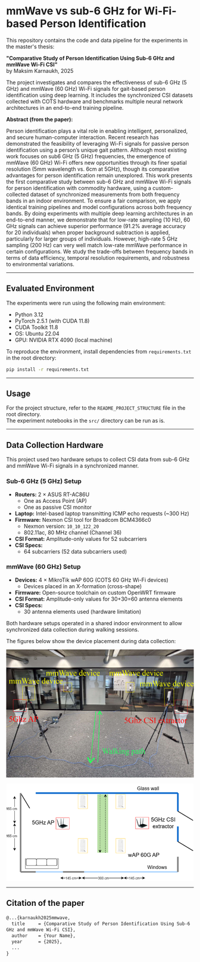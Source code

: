 # mmWave vs sub-6 GHz for Wi-Fi-based Person Identification

This repository contains the code and data pipeline for the experiments in the master's thesis:

**"Comparative Study of Person Identification Using  Sub-6 GHz and mmWave Wi-Fi CSI"**  
by Maksim Karnaukh, 2025

The project investigates and compares the effectiveness of sub-6 GHz (5 GHz) 
and mmWave (60 GHz) Wi-Fi signals for gait-based person identification using deep learning. 
It includes the synchronized CSI datasets collected with COTS hardware and benchmarks 
multiple neural network architectures in an end-to-end training pipeline.

**Abstract (from the paper):**

Person identification plays a vital role in enabling
intelligent, personalized, and secure human-computer interaction.
Recent research has demonstrated the feasibility of leveraging
Wi-Fi signals for passive person identification using a person’s
unique gait pattern. Although most existing work focuses on sub6 GHz (5 GHz) frequencies, the emergence of mmWave (60 GHz)
Wi-Fi offers new opportunities through its finer spatial resolution
(5mm wavelength vs. 6cm at 5GHz), though its comparative
advantages for person identification remain unexplored. This
work presents the first comparative study between sub-6 GHz and
mmWave Wi-Fi signals for person identification with commodity
hardware, using a custom-collected dataset of synchronized measurements from both frequency bands in an indoor environment.
To ensure a fair comparison, we apply identical training pipelines
and model configurations across both frequency bands. By doing
experiments with multiple deep learning architectures in an end-to-end manner, we demonstrate that for low-rate sampling (10
Hz), 60 GHz signals can achieve superior performance (91.2%
average accuracy for 20 individuals) when proper background
subtraction is applied, particularly for larger groups of individuals. However, high-rate 5 GHz sampling (200 Hz) can very well
match low-rate mmWave performance in certain configurations.
We study the trade-offs between frequency bands in terms of data
efficiency, temporal resolution requirements, and robustness to
environmental variations.

---

## Evaluated Environment

The experiments were run using the following main environment:

- Python 3.12
- PyTorch 2.5.1 (with CUDA 11.8)
- CUDA Toolkit 11.8
- OS: Ubuntu 22.04
- GPU: NVIDIA RTX 4090 (local machine)

To reproduce the environment, install dependencies from `requirements.txt` in the root directory:
    
```bash
pip install -r requirements.txt
```
---

## Usage

For the project structure, refer to the `README_PROJECT_STRUCTURE` file in the root directory. <br>
The experiment notebooks in the `src/` directory can be run as is.

---

## Data Collection Hardware

This project used two hardware setups to collect CSI data from sub-6 GHz and mmWave Wi-Fi signals in a synchronized manner.

### Sub-6 GHz (5 GHz) Setup
- **Routers:** 2 × ASUS RT-AC86U
  - One as Access Point (AP)
  - One as passive CSI monitor
- **Laptop:** Intel-based laptop transmitting ICMP echo requests (~300 Hz)
- **Firmware:** Nexmon CSI tool for Broadcom BCM4366c0
  - Nexmon version: `10_10_122_20`
  - 802.11ac, 80 MHz channel (Channel 36)
- **CSI Format:** Amplitude-only values for 52 subcarriers
- **CSI Specs:**
  - 64 subcarriers (52 data subcarriers used)

### mmWave (60 GHz) Setup
- **Devices:** 4 × MikroTik wAP 60G (COTS 60 GHz Wi-Fi devices)
  - Devices placed in an X-formation (cross-shape)
- **Firmware:** Open-source toolchain on custom OpenWRT firmware
- **CSI Format:** Amplitude-only values for 30+30=60 antenna elements 
- **CSI Specs:**
    - 30 antenna elements used (hardware limitation)

Both hardware setups operated in a shared indoor environment to allow 
synchronized data collection during walking sessions. 

The figures below show the device placement during data collection:

![photo of setup for data collection](./_misc/setup_photo.jpg)

![floor plan of setup for data collection](./_misc/setup_floor_plan.drawio.png)

---

## Citation of the paper

```
@...{karnaukh2025mmwave,
  title     = {Comparative Study of Person Identification Using Sub-6 GHz and mmWave Wi-Fi CSI},
  author    = {Your Name},
  year      = {2025},
  ...
}
```
